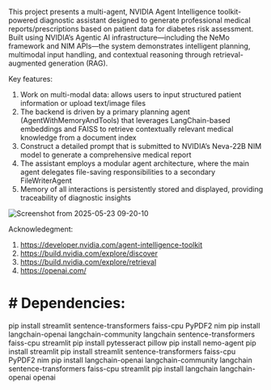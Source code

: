 This project presents a multi-agent, NVIDIA Agent Intelligence toolkit-powered diagnostic assistant designed to generate professional medical reports/prescriptions based on patient data for diabetes risk assessment. Built using NVIDIA’s Agentic AI infrastructure—including the NeMo framework and NIM APIs—the system demonstrates intelligent planning, multimodal input handling, and contextual reasoning through retrieval-augmented generation (RAG).

Key features:
1. Work on multi-modal data: allows users to input structured patient information or upload text/image files
2. The backend is driven by a primary planning agent (AgentWithMemoryAndTools) that leverages LangChain-based embeddings and FAISS to retrieve contextually relevant medical knowledge from a document index
3. Construct a detailed prompt that is submitted to NVIDIA’s Neva-22B NIM model to generate a comprehensive medical report
4. The assistant employs a modular agent architecture, where the main agent delegates file-saving responsibilities to a secondary FileWriterAgent
5.  Memory of all interactions is persistently stored and displayed, providing traceability of diagnostic insights

![Screenshot from 2025-05-23 09-20-10](https://github.com/user-attachments/assets/72c03f22-ebed-4224-889d-c20fc3a333f8)


 Acknowledegment:
 1. https://developer.nvidia.com/agent-intelligence-toolkit
 2. https://build.nvidia.com/explore/discover
 3. https://build.nvidia.com/explore/retrieval
 4. https://openai.com/



# # Dependencies:
pip install streamlit sentence-transformers faiss-cpu PyPDF2 nim
pip install langchain-openai langchain-community langchain sentence-transformers faiss-cpu streamlit
pip install pytesseract pillow
pip install nemo-agent
pip install streamlit
pip install streamlit sentence-transformers faiss-cpu PyPDF2 nim
 pip install langchain-openai langchain-community langchain sentence-transformers faiss-cpu streamlit
 pip install langchain langchain-openai openai

